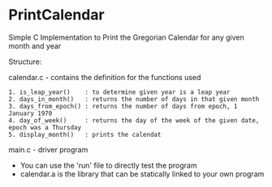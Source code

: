 # PrintCalendar

Simple C Implementation to Print the Gregorian Calendar for any given month and year

Structure:
  
  calendar.c - contains the definition for the functions used 
    
    1. is_leap_year()    : to determine given year is a leap year
    2. days_in_month()   : returns the number of days in that given month
    3. days_from_epoch() : returns the number of days from epoch, 1 January 1970
    4. day_of_week()     : returns the day of the week of the given date, epoch was a Thursday
    5. display_month()   : prints the calendat
    
  main.c - driver program
  
  
  * You can use the 'run' file to directly test the program
  * calendar.a is the library that can be statically linked to your own program
